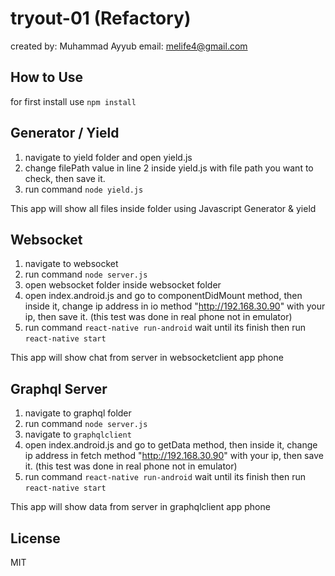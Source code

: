# tryout-01 (Refactory)

created by: Muhammad Ayyub email: melife4@gmail.com

## How to Use

for first install use `npm install`

## Generator / Yield

1. navigate to yield folder and open yield.js
2. change filePath value in line 2 inside yield.js with file path you want to check, then save it. 
3. run command `node yield.js`

This app will show all files inside folder using Javascript Generator & yield

## Websocket

1. navigate to websocket 
2. run command `node server.js`
3. open websocket folder inside websocket folder
4. open index.android.js and go to componentDidMount method, then inside it, change ip address in io method "http://192.168.30.90" with your ip, then save it. (this test was done in real phone not in emulator)
5. run command `react-native run-android` wait until its finish then run `react-native start`

This app will show chat from server in websocketclient app phone

## Graphql Server

1. navigate to graphql folder
2. run command `node server.js`
3. navigate to `graphqlclient`
4. open index.android.js and go to getData method, then inside it, change ip address in fetch method "http://192.168.30.90" with your ip, then save it. (this test was done in real phone not in emulator)
5. run command `react-native run-android` wait until its finish then run `react-native start`

This app will show data from server in graphqlclient app phone

## License

MIT
